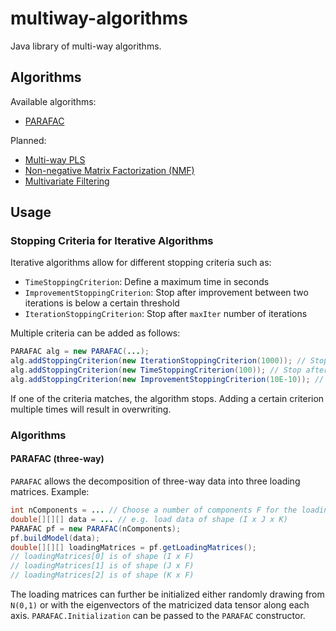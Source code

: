 # multiway-algorithms

Java library of multi-way algorithms.


## Algorithms

Available algorithms:

* [PARAFAC](http://www.models.life.ku.dk/~rasmus/presentations/parafac_tutorial/paraf.htm)

Planned:

* [Multi-way PLS](http://www.models.life.ku.dk/~rasmus/presentations/Npls_sugar/npls.htm)
* [Non-negative Matrix Factorization (NMF)](https://www.csie.ntu.edu.tw/~cjlin/nmf/)
* [Multivariate Filtering](http://wiki.eigenvector.com/index.php?title=Advanced_Preprocessing:_Multivariate_Filtering)


## Usage

### Stopping Criteria for Iterative Algorithms
Iterative algorithms allow for different stopping criteria such as:

- `TimeStoppingCriterion`: Define a maximum time in seconds
- `ImprovementStoppingCriterion`: Stop after improvement between two iterations is below a certain threshold
- `IterationStoppingCriterion`: Stop after `maxIter` number of iterations

Multiple criteria can be added as follows:
```java
PARAFAC alg = new PARAFAC(...);
alg.addStoppingCriterion(new IterationStoppingCriterion(1000)); // Stop after 1000 iterations
alg.addStoppingCriterion(new TimeStoppingCriterion(100)); // Stop after 100 seconds
alg.addStoppingCriterion(new ImprovementStoppingCriterion(10E-10)); // Stop if relative improvement is less than 10E-10
```
If one of the criteria matches, the algorithm stops. Adding a certain criterion multiple times will result in overwriting.

### Algorithms
#### PARAFAC (three-way)
`PARAFAC` allows the decomposition of three-way data into three loading matrices. 
Example:
```java
int nComponents = ... // Choose a number of components F for the loading matrices
double[][][] data = ... // e.g. load data of shape (I x J x K)
PARAFAC pf = new PARAFAC(nComponents);
pf.buildModel(data);
double[][][] loadingMatrices = pf.getLoadingMatrices();
// loadingMatrices[0] is of shape (I x F)
// loadingMatrices[1] is of shape (J x F)
// loadingMatrices[2] is of shape (K x F)
```

The loading matrices can further be initialized either randomly drawing from `N(0,1)` or with the eigenvectors of the matricized data tensor along each axis. `PARAFAC.Initialization` can be passed to the `PARAFAC` constructor.